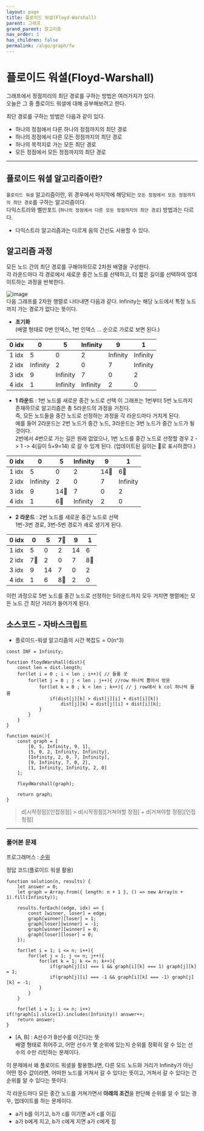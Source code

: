 ```yaml
---
layout: page
title: 플로이드 워셜(Floyd-Warshall)
parent: 그래프
grand_parent: 알고리즘
nav_order: 1
has_children: false
permalink: /algo/graph/fw
---
```


# 플로이드 워셜(Floyd-Warshall)

그래프에서 정점끼리의 최단 경로를 구하는 방법은 여러가지가 있다.  
오늘은 그 중 플로이드 워셜에 대해 공부해보려고 한다.

최단 경로를 구하는 방법은 다음과 같이 있다.
- 하나의 정점에서 다른 하나의 정점까지의 최단 경로
- 하나의 정점에서 다른 모든 정점까지의 최단 경로
- 하나의 목적지로 가는 모든 최단 경로
- 모든 정점에서 모든 정점까지의 최단 경로

---

## 플로이드 워셜 알고리즘이란?
`플로이드 워셜` 알고리즘이란, 위 경우에서 마지막에 해당되는 `모든 정점에서 모든 정점까지의 최단 경로`를 구하는 알고리즘이다.  
다익스트라와 벨만포드 (`하나의 정점에서 다른 모든 정점까지의 최단 경로`) 방법과는 다르다.  
- 다익스트라 알고리즘과는 다르게 음의 간선도 사용할 수 있다.

## 알고리즘 과정

모든 노드 간의 최단 경로를 구해야하므로 2차원 배열을 구성한다.  
각 라운드마다 각 경로에서 새로운 중간 노드를 선택하고, 더 짧은 길이를 선택하여 업데이트하는 과정을 반복한다.  

![image](https://user-images.githubusercontent.com/63364990/151660521-5f70bc8c-c86a-4956-949c-02b49184593a.png)  
다음 그래프를 2차원 행렬로 나타내면 다음과 같다. Infinity는 해당 노드에서 특정 노드까지 가는 경로가 없다는 뜻이다.  

- **초기화**  
(배열 형태로 0번 인덱스, 1번 인덱스 ... 순으로 가로로 보면 된다.)

| 0 idx | 0 | 5 | Infinity | 9 | 1 |
| --- | --- | --- | --- | --- | --- |
| 1 idx | 5 | 0 | 2 | Infinity | Infinity |
| 2 idx | Infinity | 2 | 0 | 7 | Infinity |
| 3 idx | 9 | Infinity | 7 | 0 | 2 |
| 4 idx | 1 | Infinity | Infinity | 2 | 0 |  


- **1 라운드** : 1번 노드를 새로운 중간 노드로 선택
이 그래프는 1번부터 5번 노드까지 존재하므로 알고리즘은 총 5라운드의 과정을 거친다.  
즉, 모든 노드들을 중간 노드로 선정하는 과정을 각 라운드마다 거치게 된다.  
예를 들어 2라운드는 2번 노드가 중간 노드, 3라운드는 3번 노드가 중간 노드가 될 것이다.  
2번에서 4번으로 가는 길은 원래 없었으나, 1번 노드를 중간 노드로 선정할 경우 2 -> 1 -> 4(길이 5+9=14) 로 갈 수 있게 된다. (업데이트된 길이는 📍로 표시하겠다.)  


| 0 idx | 0 | 5 | Infinity | 9 | 1 |
| --- | --- | --- | --- | --- | --- |
| 1 idx | 5 | 0 | 2 | 14📍 | 6📍 |
| 2 idx | Infinity | 2 | 0 | 7 | Infinity |
| 3 idx | 9 | 14📍 | 7 | 0 | 2 |
| 4 idx | 1 | 6📍 | Infinity | 2 | 0 |

- **2 라운드** : 2번 노드를 새로운 중간 노드로 선택  
1번-3번 경로, 3번-5번 경로가 새로 생기게 된다.

| 0 idx | 0 | 5 | 7📍 | 9 | 1 |
| --- | --- | --- | --- | --- | --- |
| 1 idx | 5 | 0 | 2 | 14 | 6 |
| 2 idx | 7📍 | 2 | 0 | 7 | 8📍 |
| 3 idx | 9 | 14 | 7 | 0 | 2 |
| 4 idx | 1 | 6 | 8📍 | 2 | 0 |

이런 과정으로 5번 노드를 중간 노드로 선정하는 5라운드까지 모두 거치면 행렬에는 모든 노드 간 최단 거리가 들어가게 된다.

## 소스코드 - 자바스크립트
- 플로이드-워셜 알고리즘의 시간 복잡도 = O(n^3)

```
const INF = Infinity;  

function floydWarshall(dist){
    const len = dist.length;
    for(let i = 0 ; i < len ; i++){ // 들를 곳
        for(let j = 0 ; j < len ; j++){ //row 하나씩 뽑아서 방문
            for(let k = 0 ; k < len ; k++){ // j row에서 k col 하나씩 들름
                if(dist[j][k] > dist[j][i] + dist[i][k])
                    dist[j][k] = dist[j][i] + dist[i][k];
            }
        }
    }
}  

function main(){
    const graph = [
        [0, 5, Infinity, 9, 1],
        [5, 0, 2, Infinity, Infinity],
        [Infinity, 2, 0, 7, Infinity],
        [9, Infinity, 7, 0, 2],
        [1, Infinity, Infinity, 2, 0]
    ];  

    floydWarshall(graph);  

    return graph;
}
```  

> d[시작정점][인접정점] > d[시작정점][거쳐야할 정점] + d[거쳐야할 정점][인접정점]

---

### 풀어본 문제
프로그래머스 : [순위](https://programmers.co.kr/learn/courses/30/lessons/49191)

정답 코드(플로이드 워셜 활용)
```
function solution(n, results) {
    let answer = 0;
    let graph = Array.from({ length: n + 1 }, () => new Array(n + 1).fill(Infinity));

    results.forEach((edge, idx) => {
        const [winner, loser] = edge;
        graph[winner][loser] = 1;
        graph[loser][winner] = -1;
        graph[winner][winner] = 0;
        graph[loser][loser] = 0;
    });
    
    for(let i = 1; i <= n; i++){
        for(let j = 1; j <= n; j++){
            for(let k = 1; k <= n; k++){
                if(graph[j][i] === 1 && graph[i][k] === 1) graph[j][k] = 1;
                if(graph[j][i] === -1 && graph[i][k] === -1) graph[j][k] = -1;
            }
        }
    }
    
    for(let i = 1; i <= n; i++) if(!graph[i].slice(1).includes(Infinity)) answer++;
    return answer;
}
```

- [A, B] : A선수가 B선수를 이긴다는 뜻  
배열 형태로 쥐어주고, 어떤 선수가 몇 순위에 있는지 순위를 정확히 알 수 있는 선수의 수만 리턴하는 문제이다.  

이 문제에서 왜 플로이드 워셜을 활용했냐면, 다른 모드 노드와 거리가 Infinity가 아닌 어떤 정수 값이라면, 어떠한 노드를 거쳐서 갈 수 있다는 뜻이고, 거쳐서 갈 수 있다는 건 순위를 알 수 있다는 뜻이다.  

각 라운드마다 모든 중간 노드를 거쳐가면서 **아래의 조건**을 판단해 순위를 알 수 있는 경우, 업데이트를 하는 문제이다.  
- a가 b를 이기고, b가 c를 이기면 a가 c를 이김
- a가 b에게 지고, b가 c에게 지면 a가 c에게 짐
